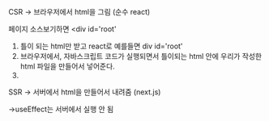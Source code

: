 


CSR -> 브라우저에서 html을 그림 (순수 react)

페이지 소스보기하면 <div id='root'

1) 틀이 되는 html만 받고 react로 예를들면 div id='root'
2) 브라우저에서, 자바스크립트 코드가 실행되면서 틀이되는 html 안에 우리가 작성한 html 파일을 만들어서 넣어준다.
3) 


SSR -> 서버에서 html을 만들어서 내려줌 (next.js)

->useEffect는 서버에서 실행 안 됨

